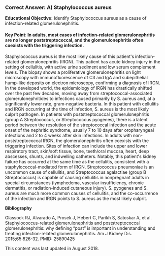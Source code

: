 
### Correct Answer: A) Staphylococcus aureus 

**Educational Objective:** Identify Staphylococcus aureus as a cause of infection-related glomerulonephritis.

#### **Key Point:** In adults, most cases of infection-related glomerulonephritis are no longer poststreptococcal, and the glomerulonephritis often coexists with the triggering infection.

Staphylococcus aureus is the most likely cause of this patient's infection-related glomerulonephritis (IRGN). This patient has acute kidney injury in the setting of cellulitis, with active urine sediment and low serum complement levels. The biopsy shows a proliferative glomerulonephritis on light microscopy with immunofluorescence of C3 and IgA and subepithelial hump-like deposits on electron microscopy, confirming a diagnosis of IRGN. In the developed world, the epidemiology of IRGN has drastically shifted over the past few decades, moving away from streptococcal-associated glomerulonephritides to infections caused primarily by S. aureus and, at a significantly lower rate, gram-negative bacteria. In this patient with cellulitis and IRGN occurring at the time of infection, S. aureus is the most likely culprit pathogen.
In patients with poststreptococcal glomerulonephritis (group A Streptococcus, or Streptococcus pyogenes), there is a latent period between the resolution of the streptococcal infection and the acute onset of the nephritic syndrome, usually 7 to 10 days after oropharyngeal infections and 2 to 4 weeks after skin infections. In adults with non-poststreptococcal IRGN, the glomerulonephritis often coexists with the triggering infection. Sites of infection can include the upper and lower respiratory tract, skin/soft tissue, bone, teeth/oral mucosa, heart, deep abscesses, shunts, and indwelling catheters. Notably, this patient's kidney failure has occurred at the same time as the cellulitis, consistent with a staphylococcal-mediated form of IRGN.
Streptococcus pneumoniae is an uncommon cause of cellulitis, and Streptococcus agalactiae (group B Streptococcus) is capable of causing cellulitis in nonpregnant adults in special circumstances (lymphedema, vascular insufficiency, chronic dermatitis, or radiation-induced cutaneous injury). S. pyogenes and S. aureus are much more common causes of cellulitis, and the co-occurrence of the infection and IRGN points to S. aureus as the most likely culprit.

**Bibliography**

Glassock RJ, Alvarado A, Prosek J, Hebert C, Parikh S, Satoskar A, et al. Staphylococcus-related glomerulonephritis and poststreptococcal glomerulonephritis: why defining “post” is important in understanding and treating infection-related glomerulonephritis. Am J Kidney Dis. 2015;65:826-32. PMID: 25890425

This content was last updated in August 2018.